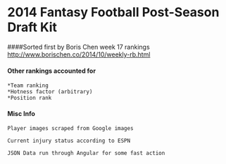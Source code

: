2014 Fantasy Football Post-Season Draft Kit
==================

####Sorted first by Boris Chen week 17 rankings
    http://www.borischen.co/2014/10/weekly-rb.html

#### Other rankings accounted for
    *Team ranking
    *Hotness factor (arbitrary)
    *Position rank


#### Misc Info

    Player images scraped from Google images 

    Current injury status according to ESPN

    JSON Data run through Angular for some fast action
